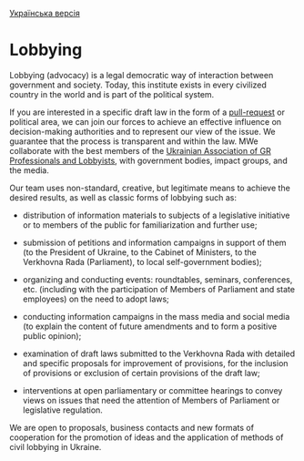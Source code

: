 [Українська версія](LOBBYING.md)

# Lobbying

Lobbying (advocacy) is a legal democratic way of interaction between government and society. Today, this institute exists in every civilized country in the world and is part of the political system.

If you are interested in a specific draft law in the form of a [pull-request](https://github.com/grandmotivator/ua-law-test/pulls) or political area, we can join our forces to achieve an effective influence on decision-making authorities and to represent our view of the issue. We guarantee that the process is transparent and within the law. МWe collaborate with the best members of the [Ukrainian Association of GR Professionals and Lobbyists](http://grukraine.com.ua), with government bodies, impact groups, and the media.

Our team uses non-standard, creative, but legitimate means to achieve the desired results, as well as classic forms of lobbying such as:

* distribution of information materials to subjects of a legislative initiative or to members of the public for familiarization and further use;

* submission of petitions and information campaigns in support of them (to the President of Ukraine, to the Cabinet of Ministers, to the Verkhovna Rada (Parliament), to local self-government bodies);

* organizing and conducting events: roundtables, seminars, conferences, etc. (including with the participation of Members of Parliament and state employees) on the need to adopt laws;

* conducting information campaigns in the mass media and social media (to explain the content of future amendments and to form a positive public opinion);

* examination of draft laws submitted to the Verkhovna Rada with detailed and specific proposals for improvement of provisions, for the inclusion of provisions or exclusion of certain provisions of the draft law;

* interventions at open parliamentary or committee hearings to convey views on issues that need the attention of Members of Parliament or legislative regulation.

We are open to proposals, business contacts and new formats of cooperation for the promotion of ideas and the application of methods of civil lobbying in Ukraine.
